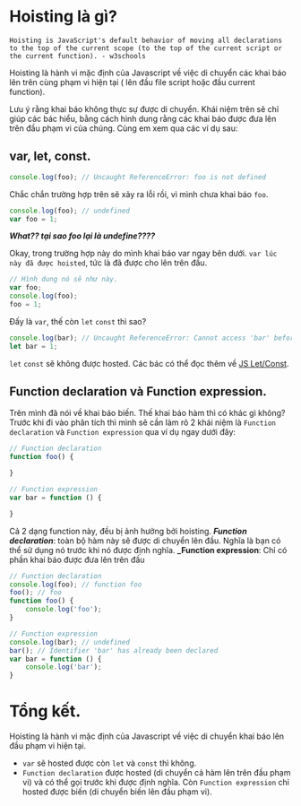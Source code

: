 # Hoisting là gì?
`Hoisting is JavaScript's default behavior of moving all declarations to the top of the current scope (to the top of the current script or the current function). - w3schools`

Hoisting là hành vi mặc định của Javascript về việc di chuyển các khai báo lên trên cùng phạm vi hiện tại ( lên đầu file script hoặc đầu current function).

Lưu ý rằng khai báo không thực sự được di chuyển. Khái niệm trên sẽ chỉ giúp các bác hiểu, bằng cách hình dung rằng các khai báo được đưa lên trên đầu phạm vi của chúng. Cùng em xem qua các ví dụ sau:

## var, let, const.
```javascript
console.log(foo); // Uncaught ReferenceError: foo is not defined
```
Chắc chắn trường hợp trên sẽ xảy ra lỗi rồi, vì mình chưa khai báo `foo`.
```javascript
console.log(foo); // undefined
var foo = 1;
```
**_What?? tại sao foo lại là undefine????_**

Okay, trong trường hợp này do mình khai báo var ngay bên dưới. `var lúc này đã được hoisted`, tức là đã được cho lên trên đầu.
```javascript
// Hình dung nó sẽ như này.
var foo;
console.log(foo);
foo = 1;
```
Đấy là `var`, thế còn `let` `const` thì sao?
```javascript
console.log(bar); // Uncaught ReferenceError: Cannot access 'bar' before initialization
let bar = 1;
```
`let` `const` sẽ không được hosted. Các bác có thể đọc thêm về [JS Let/Const](https://www.w3schools.com/js/js_let.asp).

## Function declaration và Function expression.
Trên mình đã nói về khai báo biến. Thế khai báo hàm thì có khác gì không? Trước khi đi vào phân tích thì mình sẽ cần làm rõ 2 khái niệm là `Function declaration` và `Function expression` qua ví dụ ngay dưới đây:
```javascript
// Function declaration
function foo() {

}

// Function expression
var bar = function () {

}
```

Cả 2 dạng function này, đều bị ảnh hưởng bởi hoisting.
**_Function declaration_**: toàn bộ hàm này sẽ được di chuyển lên đầu. Nghĩa là bạn có thể sử dụng nó trước khi nó được định nghĩa.
**_Function expression**: Chỉ có phần khai báo được đưa lên trên đầu

```javascript
// Function declaration
console.log(foo); // function foo
foo(); // foo
function foo() {
    console.log('foo');
}

// Function expression
console.log(bar); // undefined
bar(); // Identifier 'bar' has already been declared
var bar = function () {
    console.log('bar');
}
```
# Tổng kết.
Hoisting là hành vi mặc định của Javascript về việc di chuyển khai báo lên đầu phạm vi hiện tại.
+ `var` sẽ hosted được còn `let` và `const` thì không.
+ `Function declaration` được hosted (di chuyển cả hàm lên trên đầu phạm vi) và có thể gọi trước khi được định nghĩa. Còn `Function expression` chỉ hosted được biến (di chuyển biến lên đầu phạm vi).